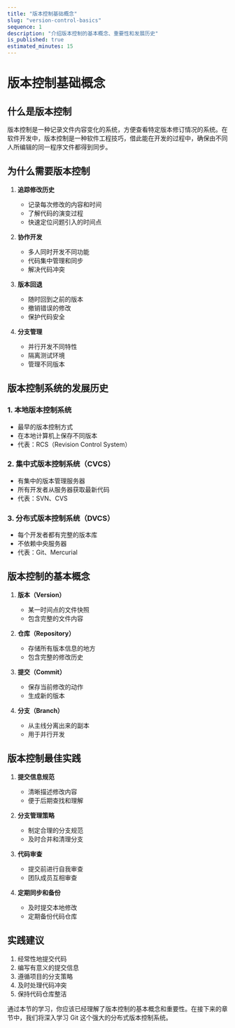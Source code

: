 ```yaml
---
title: "版本控制基础概念"
slug: "version-control-basics"
sequence: 1
description: "介绍版本控制的基本概念、重要性和发展历史"
is_published: true
estimated_minutes: 15
---
```


# 版本控制基础概念

## 什么是版本控制

版本控制是一种记录文件内容变化的系统，方便查看特定版本修订情况的系统。在软件开发中，版本控制是一种软件工程技巧，借此能在开发的过程中，确保由不同人所编辑的同一程序文件都得到同步。

## 为什么需要版本控制

1. **追踪修改历史**
   - 记录每次修改的内容和时间
   - 了解代码的演变过程
   - 快速定位问题引入的时间点

2. **协作开发**
   - 多人同时开发不同功能
   - 代码集中管理和同步
   - 解决代码冲突

3. **版本回退**
   - 随时回到之前的版本
   - 撤销错误的修改
   - 保护代码安全

4. **分支管理**
   - 并行开发不同特性
   - 隔离测试环境
   - 管理不同版本

## 版本控制系统的发展历史

### 1. 本地版本控制系统
- 最早的版本控制方式
- 在本地计算机上保存不同版本
- 代表：RCS（Revision Control System）

### 2. 集中式版本控制系统（CVCS）
- 有集中的版本管理服务器
- 所有开发者从服务器获取最新代码
- 代表：SVN、CVS

### 3. 分布式版本控制系统（DVCS）
- 每个开发者都有完整的版本库
- 不依赖中央服务器
- 代表：Git、Mercurial

## 版本控制的基本概念

1. **版本（Version）**
   - 某一时间点的文件快照
   - 包含完整的文件内容

2. **仓库（Repository）**
   - 存储所有版本信息的地方
   - 包含完整的修改历史

3. **提交（Commit）**
   - 保存当前修改的动作
   - 生成新的版本

4. **分支（Branch）**
   - 从主线分离出来的副本
   - 用于并行开发

## 版本控制最佳实践

1. **提交信息规范**
   - 清晰描述修改内容
   - 便于后期查找和理解

2. **分支管理策略**
   - 制定合理的分支规范
   - 及时合并和清理分支

3. **代码审查**
   - 提交前进行自我审查
   - 团队成员互相审查

4. **定期同步和备份**
   - 及时提交本地修改
   - 定期备份代码仓库

## 实践建议

1. 经常性地提交代码
2. 编写有意义的提交信息
3. 遵循项目的分支策略
4. 及时处理代码冲突
5. 保持代码仓库整洁

通过本节的学习，你应该已经理解了版本控制的基本概念和重要性。在接下来的章节中，我们将深入学习 Git 这个强大的分布式版本控制系统。